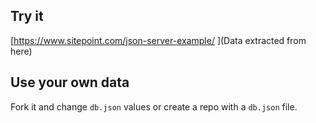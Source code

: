 ## Try it

[https://www.sitepoint.com/json-server-example/ ](Data extracted from here)

## Use your own data

Fork it and change `db.json` values or create a repo with a `db.json` file.

